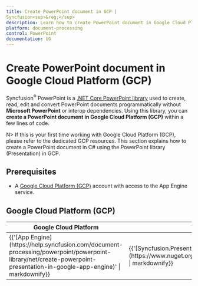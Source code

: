 ```yaml
--- 
title: Create PowerPoint document in GCP | 
Syncfusion<sup>&reg;</sup> 
description: Learn how to create PowerPoint document in Google Cloud Platform (GCP) using .NET Core PowerPoint library (Presentation) without Microsoft PowerPoint or interop dependencies. 
platform: document-processing
control: PowerPoint 
documentation: UG 
--- 
```


# Create PowerPoint document in Google Cloud Platform (GCP)


Syncfusion<sup>&reg;</sup> PowerPoint is a [.NET Core PowerPoint library](https://www.syncfusion.com/document-processing/powerpoint-framework/net-core) used to create, read, edit and convert PowerPoint documents programmatically without **Microsoft PowerPoint** or interop dependencies. Using this library, you can **create a PowerPoint document in Google Cloud Platform (GCP)** within a few lines of code.

N> If this is your first time working with Google Cloud Platform (GCP), please refer to the dedicated GCP resources. This section explains how to create a PowerPoint document in C# using the PowerPoint library (Presentation) in GCP. 

## Prerequisites 

* A [Google Cloud Platform (GCP)](https://console.cloud.google.com/getting-started) account with access to the App Engine service.

## Google Cloud Platform (GCP)

<table>
<thead>
<tr>
<th>
Google Cloud Platform<br/></th><th>
NuGet package name<br/></th></tr></thead>
<tr>
<td>
{{'[App Engine](https://help.syncfusion.com/document-processing/powerpoint/powerpoint-library/net/create-powerpoint-presentation-in-google-app-engine)' | markdownify}}<br/></td><td>
{{'[Syncfusion.Presentation.Net.Core](https://www.nuget.org/packages/Syncfusion.Presentation.Net.Core)' | markdownify}}<br/>
</td></tr>
</table>